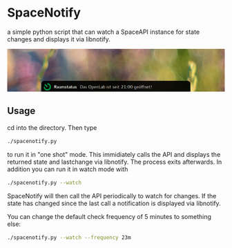 SpaceNotify
===========

a simple python script that can watch a SpaceAPI instance for state changes and
displays it via libnotify.

![screenshot](misc/screenshot_gnome.png)

## Usage
cd into the directory. Then type
```bash
./spacenotify.py
```
to run it in "one shot" mode. This immidiately calls the API and displays the
returned state and lastchange via libnotify. The process exits afterwards. In
addition you can run it in watch mode with
```bash
./spacenotify.py --watch
```
SpaceNotify will then call the API periodically to watch for changes. If the
state has changed since the last call a notification is displayed via
libnotify.

You can change the default check frequency of 5 minutes to something else:
```bash
./spacenotify.py --watch --frequency 23m
```
